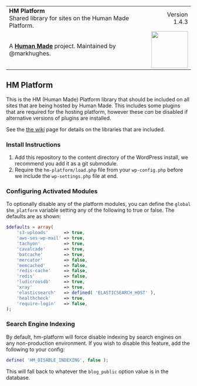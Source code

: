 <table width="100%">
	<tr>
		<td align="left" width="70">
			<strong>HM Platform</strong><br />
			Shared library for sites on the Human Made Platform.
		</td>
		<td align="right" width="20%">
			Version 1.4.3
		</td>
	</tr>
	<tr>
		<td>
			A <strong><a href="https://hmn.md/">Human Made</a></strong> project. Maintained by @markhughes.
		</td>
		<td align="center">
			<img src="https://hmn.md/content/themes/hmnmd/assets/images/hm-logo.svg" width="100" />
		</td>
	</tr>
</table>

## HM Platform

This is the HM (Human Made) Platform library that should be included on
all sites that are being hosted by Human Made. This includes some plugins that
are required for the hosting platform, however these _can_ be disabled if alternative
versions of plugins are installed.

See the [the wiki](https://github.com/markhughes/hm-platform/wiki) page for details on the
libraries that are included.

### Install Instructions

1. Add this repository to the content directory of the WordPress install, we recommend you add
it as a git submodule.
1. Require the `hm-platform/load.php` file from your `wp-config.php` before we include the
`wp-settings.php` file at end.

### Configuring Activated Modules

To optionally disable any of the platform modules, you can define the `global $hm_platform`
variable setting any of the following to true or false. The defaults are as shown:


```php
$defaults = array(
	's3-uploads'      => true,
	'aws-ses-wp-mail' => true,
	'tachyon'         => true,
	'cavalcade'       => true,
	'batcache'        => true,
	'mercator'        => false,
	'memcached'       => false,
	'redis-cache'     => false,
	'redis'           => false,
	'ludicrousdb'     => true,
	'xray'            => true,
	'elasticsearch'   => defined( 'ELASTICSEARCH_HOST' ),
	'healthcheck'     => true,
	'require-login'   => false,
);
```

### Search Engine Indexing

By default, hm-platform will force disable indexing by search engines on any non-production environment. If you wish to disable this feature, add the following to your config:

```php
define( 'HM_DISABLE_INDEXING', false );
```

This will fall back to whatever the `blog_public` option value is in the database.

